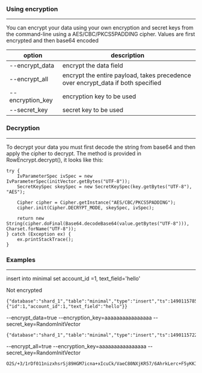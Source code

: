 ### Using encryption
***
You can encrypt your data using your own encryption and secret keys from the command-line using a AES/CBC/PKCS5PADDING cipher.
Values are first encrypted and then base64 encoded

option                                        | description
--------------------------------------------- | -----------
--encrypt_data                                | encrypt the data field
--encrypt_all                                 | encrypt the entire payload, takes precedence over encrypt_data if both specified
--encryption_key                              | encryption key to be used
--secret_key                                  | secret key to be used

### Decryption
***
To decrypt your data you must first decode the string from base64 and then apply the cipher to decrypt. The method is provided in RowEncrypt.decrypt(), it looks like this:

```
try {
    IvParameterSpec ivSpec = new IvParameterSpec(initVector.getBytes("UTF-8"));
    SecretKeySpec skeySpec = new SecretKeySpec(key.getBytes("UTF-8"), "AES");

    Cipher cipher = Cipher.getInstance("AES/CBC/PKCS5PADDING");
    cipher.init(Cipher.DECRYPT_MODE, skeySpec, ivSpec);

    return new String(cipher.doFinal(Base64.decodeBase64(value.getBytes("UTF-8"))), Charset.forName("UTF-8"));
} catch (Exception ex) {
    ex.printStackTrace();
}
```

### Examples
***

insert into minimal set account_id =1, text_field='hello'

Not encrypted
```
{"database":"shard_1","table":"minimal","type":"insert","ts":1490115785,"xid":153,"commit":true,"data":{"id":1,"account_id":1,"text_field":"hello"}}
```

--encrypt_data=true
--encryption_key=aaaaaaaaaaaaaaaa
--secret_key=RandomInitVector
```
{"database":"shard_1","table":"minimal","type":"insert","ts":1490115722,"xid":153,"commit":true,"data":"WXGOoMWluiiRiH4+T4ugzWQn1VPE4edWOXBTFDfFK9D32QEqdILuWSib9xVzHyTH"}
```

--encrypt_all=true
--encryption_key=aaaaaaaaaaaaaaaa
--secret_key=RandomInitVector
```
O2S/+3/1rDf011nizxhsrSj89HGM7icna+xIcuCk/VaeC80NXjKR57/6AhrkLerc+F5yKKIPxmFwjwPeZ87438WPaNm1f4ffZeEjgQ17KYgQ3v4ohkDH48F+wsXrPyeW1vhkkubfyoHDBGvmv69C7zHudI+5FVuO5lqYaVTMeApk+I+3xib0lr9Peygwi9ufJlCfQk9cYOf37U0hKGbF/A==
```